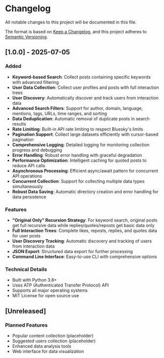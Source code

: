 # Changelog

All notable changes to this project will be documented in this file.

The format is based on [Keep a Changelog](https://keepachangelog.com/en/1.0.0/),
and this project adheres to [Semantic Versioning](https://semver.org/spec/v2.0.0.html).

## [1.0.0] - 2025-07-05

### Added
- **Keyword-based Search**: Collect posts containing specific keywords with advanced filtering
- **User Data Collection**: Collect user profiles and posts with full interaction trees
- **User Discovery**: Automatically discover and track users from interaction data
- **Advanced Search Filters**: Support for author, domain, language, mentions, tags, URLs, time ranges, and sorting
- **Data Deduplication**: Automatic removal of duplicate posts in search results
- **Rate Limiting**: Built-in API rate limiting to respect Bluesky's limits
- **Pagination Support**: Collect large datasets efficiently with cursor-based pagination
- **Comprehensive Logging**: Detailed logging for monitoring collection progress and debugging
- **Error Handling**: Robust error handling with graceful degradation
- **Performance Optimization**: Intelligent caching for quoted posts to reduce API calls
- **Asynchronous Processing**: Efficient async/await pattern for concurrent API operations
- **Concurrent Collection**: Support for collecting multiple data types simultaneously
- **Robust Data Saving**: Automatic directory creation and error handling for data persistence

### Features
- **"Original Only" Recursion Strategy**: For keyword search, original posts get full recursive data while replies/quotes/reposts get basic data only
- **Full Interaction Trees**: Complete likes, reposts, replies, and quotes data for user posts
- **User Discovery Tracking**: Automatic discovery and tracking of users from interaction data
- **JSON Export**: Structured data export for further processing
- **Command Line Interface**: Easy-to-use CLI with comprehensive options

### Technical Details
- Built with Python 3.8+
- Uses ATP (Authenticated Transfer Protocol) API
- Supports all major operating systems
- MIT License for open source use

## [Unreleased]

### Planned Features
- Popular content collection (placeholder)
- Suggested users collection (placeholder)
- Enhanced data analysis tools
- Web interface for data visualization 

